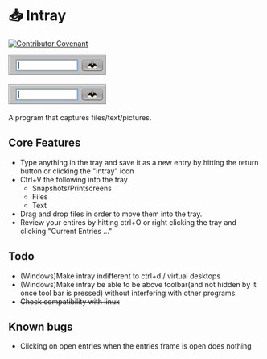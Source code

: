 # :inbox_tray: Intray
[![Contributor Covenant](https://img.shields.io/badge/Contributor%20Covenant-2.1-4baaaa.svg)](CODE_OF_CONDUCT.md)



[![Image of Intray](https://github.com/YairShachar/Intray/blob/master/images/intray.png)](#)



![Image of Intray](https://github.com/YairShachar/Intray/blob/master/images/intray.png)

A program that captures files/text/pictures.

## Core Features
* Type anything in the tray and save it as a new entry by hitting the return button or clicking the "intray" icon
* Ctrl+V the following into the tray
    *    Snapshots/Printscreens
    *    Files
    *    Text
* Drag and drop files in order to move them into the tray.
* Review your entires by hitting ctrl+O or right clicking the tray and clicking "Current Entries ..."

## Todo

- (Windows)Make intray indifferent to ctrl+d / virtual desktops
- (Windows)Make intray be able to be above toolbar(and not hidden by it once tool bar is pressed) without interfering with other programs.
- ~~Check compatibility with linux~~

## Known bugs

- Clicking on open entries when the entries frame is open does nothing
